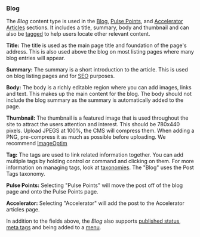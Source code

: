 ### Blog

The *Blog* content type is used in the [Blog](#), [Pulse Points](#), and [Accelerator Articles](#) sections. It includes a title, summary, body and thumbnail and can also be [tagged](#taxonomies) to help users locate other relevant content.

**Title:** The title is used as the main page title and foundation of the page's address. This is also used above the blog on most listing pages where many blog entries will appear.

**Summary:** The summary is a short introduction to the article. This is used on blog listing pages and for [SEO](#seo) purposes.

**Body:** The body is a richly editable region where you can add images, links and text. This makes up the main content for the blog. The body should not include the blog summary as the summary is automatically added to the page.

**Thumbnail:** The thumbnail is a featured image that is used throughout the site to attract the users attention and interest. This should be 780x440 pixels. Upload JPEGS at 100%, the CMS will compress them. When adding a PNG, pre-compress it as much as possible before uploading. We recommend [ImageOptim](http://imageoptim.com/)

**Tag:** The tags are used to link related information together. You can add multiple tags by holding control or command and clicking on them. For more information on managing tags, look at [taxonomies](#taxonomies). The "Blog" uses the Post Tags taxonomy.

**Pulse Points:** Selecting "Pulse Points" will move the post off of the blog page and onto the Pulse Points page.

**Accelerator:** Selecting "Accelerator" will add the post to the Accelerator articles page.

In addition to the fields above, the *Blog* also supports [published status](#publishing), [meta tags](#metatags) and being added to a [menu](#menu-items).
